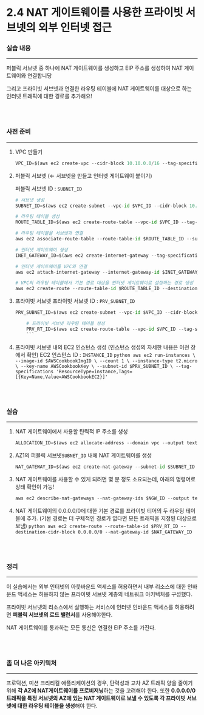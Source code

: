 # 2.4 NAT 게이트웨이를 사용한 프라이빗 서브넷의 외부 인터넷 접근

### 실습 내용

---

퍼블릭 서브넷 중 하나에 NAT 게이트웨이를 생성하고 EIP 주소를 생성하여 NAT 게이트웨이와 연결합니당

그리고 프라이빗 서브넷과 연결한 라우팅 테이블에 NAT 게이트웨이를 대상으로 하는 인터넷 트래픽에 대한 경로를 추가해요!

<br>
<br>

### 사전 준비

---

1.  VPC 만들기

    ```python
    VPC_ID=$(aws ec2 create-vpc --cidr-block 10.10.0.0/16 --tag-specifications 'ResourceType=vpc, Tags=[{Key=Name,Value=AWSCookbook201}]' --output text --query Vpc.VpcId)
    ```

2.  퍼블릭 서브넷 (← 서브넷을 만들고 인터넷 게이트웨이 붙이기)

    퍼블릭 서브넷 ID : `SUBNET_ID`

    ```python
    # 서브넷 생성
    SUBNET_ID=$(aws ec2 create-subnet --vpc-id $VPC_ID --cidr-block 10.10.0.0/24 --availability-zone ${AWS_REGION}a --tag-specifications 'ResourceType=subnet,Tags=[{Key=Name,Value=AWSCookbook202a}]' --output text --query Subnet.SubnetId)

    # 라우팅 테이블 생성
    ROUTE_TABLE_ID=$(aws ec2 create-route-table --vpc-id $VPC_ID --tag-specifications 'ResourceType=route-table, Tags=[{Key=Name, Value=AWSCookbook202}]' --output text --query RouteTable.RouteTableId)

    # 라우팅 테이블을 서브넷과 연결
    aws ec2 associate-route-table --route-table-id $ROUTE_TABLE_ID --subnet-id $SUBNET_ID

    # 인터넷 게이트웨이 생성
    INET_GATEWAY_ID=$(aws ec2 create-internet-gateway --tag-specifications 'ResourceType=internet-gateway, Tags=[{Key=Name,Value=AWSCookbook202}]' --output text --query InternetGateway.InternetGatewayId)

    # 인터넷 게이트웨이를 VPC와 연결
    aws ec2 attach-internet-gateway --internet-gateway-id $INET_GATEWAY_ID --vpc-id $VPC_ID

    # VPC의 라우팅 테이블에서 기본 경로 대상을 인터넷 게이트웨이로 설정하는 경로 생성
    aws ec2 create-route --route-table-id $ROUTE_TABLE_ID --destination-cidr-block 0.0.0.0/0 --gateway-id $INET_GATEWAY_ID
    ```

3.  프라이빗 서브넷
    프라이빗 서브넷 ID : `PRV_SUBNET_ID`
    ```python # 프라이빗 서브넷 생성
    PRV_SUBNET_ID=$(aws ec2 create-subnet --vpc-id $VPC_ID --cidr-block 10.10.1.0/24 --availability-zone ${AWS_REGION}a --tag-specifications 'ResourceType=subnet,Tags=[{Key=Name,Value=AWSCookbook202a}]' --output text --query Subnet.SubnetId)

        # 프라이빗 서브넷 라우팅 테이블 생성
        PRV_RT_ID=$(aws ec2 create-route-table --vpc-id $VPC_ID --tag-specifications 'ResourceType=route-table, Tags=[{Key=Name, Value=AWSCookbook202}]' --output text --query RouteTable.RouteTableId)
        ```

4.  프라이빗 서브넷 내의 EC2 인스턴스 생성 (인스턴스 생성의 자세한 내용은 이전 장에서 확인)
    EC2 인스턴스 ID : `INSTANCE_ID`
    `python
    aws ec2 run-instances \
        --image-id $AWSCookbookImgID \
        --count 1 \
        --instance-type t2.micro \
        --key-name AWSCookbookKey \
        --subnet-id $PRV_SUBNET_ID \
        --tag-specifications 'ResourceType=instance,Tags=[{Key=Name,Value=AWSCookbookEC2}]'
    `

<br>
<br>

### 실습

---

1.  NAT 게이트웨이에서 사용할 탄력적 IP 주소를 생성

    ```python
    ALLOCATION_ID=$(aws ec2 allocate-address --domain vpc --output text --query AllocationId)
    ```

2.  AZ1의 퍼블릭 서브넷`SUBNET_ID` 내에 NAT 게이트웨이를 생성

    ```python
    NAT_GATEWAY_ID=$(aws ec2 create-nat-gateway --subnet-id $SUBNET_ID --allocation-id $ALLOCATION_ID --output text --query NatGateway.NatGatewayId)
    ```

3.  NAT 게이트웨이를 사용할 수 있게 되려면 몇 분 정도 소요되는데, 아래의 명령어로 상태 확인이 가능!

    ```python
    aws ec2 describe-nat-gateways --nat-gateway-ids $NGW_ID --output text
    ```

4.  NAT 게이트웨이의 0.0.0.0/0에 대한 기본 경로를 프라이빗 티어의 두 라우팅 테이블에 추가.
    (기본 경로는 더 구체적인 경로가 없다면 모든 트래픽을 지정된 대상으로 보냄)
    `python
    aws ec2 create-route --route-table-id $PRV_RT_ID --destination-cidr-block 0.0.0.0/0 --nat-gateway-id $NAT_GATEWAY_ID
    `

<br>
<br>

### 정리

---

이 실습에서는 외부 인터넷의 아웃바운드 액세스를 허용하면서 내부 리소스에 대한 인바운드 액세스는 허용하지 않는 프라이빗 서브넷 계층의 네트워크 아키텍처를 구성했다.

프라이빗 서브넷의 리소스에서 실행하는 서비스에 인터넷 인바운드 액세스를 허용하려면 **퍼블릭 서브넷의 로드 밸런서**를 사용해야한다.

NAT 게이트웨이를 통과하는 모든 통신은 연결한 EIP 주소를 가진다.

<br>
<br>

### 좀 더 나은 아키텍처

---

프로덕션, 미션 크리티컬 애플리케이션의 경우, 탄력성과 교차 AZ 트래픽 양을 줄이기 위해 **각 AZ에 NAT게이트웨이를 프로비저닝**하는 것을 고려해야 한다. 또한 **0.0.0.0/0 트래픽을 특정 서브넷의 AZ에 있는 NAT 게이트웨이로 보낼 수 있도록 각 프라이빗 서브넷에 대한 라우팅 테이블을 생성**해야 한다.
